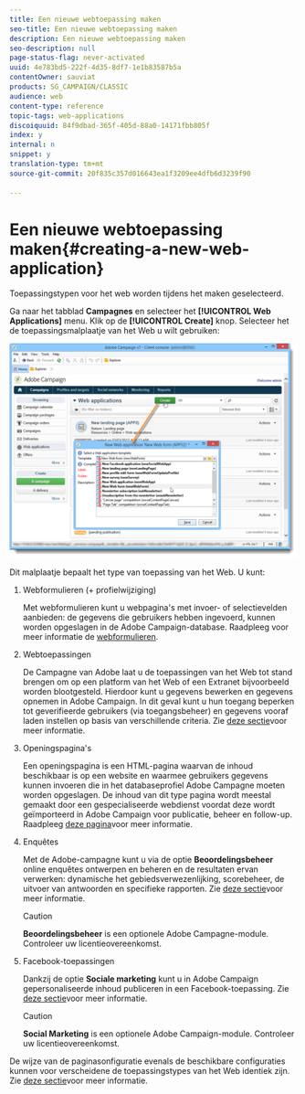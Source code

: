 ```yaml
---
title: Een nieuwe webtoepassing maken
seo-title: Een nieuwe webtoepassing maken
description: Een nieuwe webtoepassing maken
seo-description: null
page-status-flag: never-activated
uuid: 4e783bd5-222f-4d35-8df7-1e1b83587b5a
contentOwner: sauviat
products: SG_CAMPAIGN/CLASSIC
audience: web
content-type: reference
topic-tags: web-applications
discoiquuid: 84f9dbad-365f-405d-88a0-14171fbb805f
index: y
internal: n
snippet: y
translation-type: tm+mt
source-git-commit: 20f835c357d016643ea1f3209ee4dfb6d3239f90

---
```



# Een nieuwe webtoepassing maken{#creating-a-new-web-application}

Toepassingstypen voor het web worden tijdens het maken geselecteerd.

Ga naar het tabblad **Campagnes** en selecteer het **[!UICONTROL Web Applications]** menu. Klik op de **[!UICONTROL Create]** knop. Selecteer het de toepassingsmalplaatje van het Web u wilt gebruiken:

![](assets/webapp_create_from_campaign.png)

Dit malplaatje bepaalt het type van toepassing van het Web. U kunt:

1. Webformulieren (+ profielwijziging)

   Met webformulieren kunt u webpagina&#39;s met invoer- of selectievelden aanbieden: de gegevens die gebruikers hebben ingevoerd, kunnen worden opgeslagen in de Adobe Campaign-database. Raadpleeg voor meer informatie de [webformulieren](../../web/using/about-web-forms.md).

1. Webtoepassingen

   De Campagne van Adobe laat u de toepassingen van het Web tot stand brengen om op een platform van het Web of een Extranet bijvoorbeeld worden blootgesteld. Hierdoor kunt u gegevens bewerken en gegevens opnemen in Adobe Campaign. In dit geval kunt u hun toegang beperken tot geverifieerde gebruikers (via toegangsbeheer) en gegevens vooraf laden instellen op basis van verschillende criteria. Zie [deze sectie](../../web/using/about-web-applications.md)voor meer informatie.

1. Openingspagina&#39;s

   Een openingspagina is een HTML-pagina waarvan de inhoud beschikbaar is op een website en waarmee gebruikers gegevens kunnen invoeren die in het databaseprofiel Adobe Campagne moeten worden opgeslagen. De inhoud van dit type pagina wordt meestal gemaakt door een gespecialiseerde webdienst voordat deze wordt geïmporteerd in Adobe Campaign voor publicatie, beheer en follow-up. Raadpleeg [deze pagina](../../web/using/creating-a-landing-page.md)voor meer informatie.

1. Enquêtes

   Met de Adobe-campagne kunt u via de optie **Beoordelingsbeheer** online enquêtes ontwerpen en beheren en de resultaten ervan verwerken: dynamische het gebiedsverwezenlijking, scorebeheer, de uitvoer van antwoorden en specifieke rapporten. Zie [deze sectie](../../web/using/about-surveys.md)voor meer informatie.

   >[!CAUTION]
   >
   >**Beoordelingsbeheer** is een optionele Adobe Campagne-module. Controleer uw licentieovereenkomst.

1. Facebook-toepassingen

   Dankzij de optie **Sociale marketing** kunt u in Adobe Campaign gepersonaliseerde inhoud publiceren in een Facebook-toepassing. Zie [deze sectie](../../social/using/about-social-marketing.md)voor meer informatie.

   >[!CAUTION]
   >
   >**Social Marketing** is een optionele Adobe Campaign-module. Controleer uw licentieovereenkomst.

De wijze van de paginasonfiguratie evenals de beschikbare configuraties kunnen voor verscheidene de toepassingstypes van het Web identiek zijn. Zie [deze sectie](../../web/using/about-web-forms.md)voor meer informatie.
